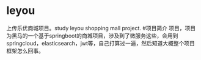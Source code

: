 # leyou
上传乐优商城项目。study leyou shopping mall project.
#项目简介
项目，项目为黑马的一个基于springboot的商城项目，涉及到了微服务这些，会用到springcloud，elasticsearch，jwt等，自己打算过一遍，然后知道大概整个项目框架怎么回事。

